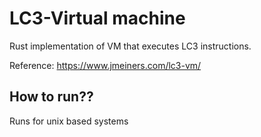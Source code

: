 # LC3-Virtual machine

Rust implementation of VM that executes LC3 instructions.

Reference: https://www.jmeiners.com/lc3-vm/

## How to run??

Runs for unix based systems

